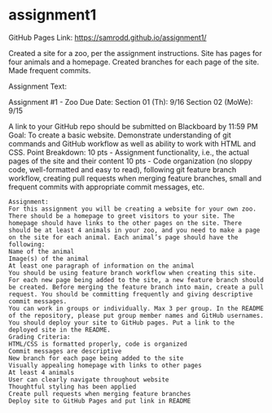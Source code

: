 # assignment1

GitHub Pages Link: https://samrodd.github.io/assignment1/

Created a site for a zoo, per the assignment instructions. Site has pages for four animals and a homepage. Created branches for each page of the site. Made frequent commits.


Assignment Text:

Assignment #1 - Zoo
Due Date:
Section 01 (Th): 9/16 
Section 02 (MoWe): 9/15

A link to your GitHub repo should be submitted on Blackboard by 11:59 PM 
Goal:
To create a basic website. Demonstrate understanding of git commands and GitHub workflow as well as ability to work with HTML and CSS.
Point Breakdown:
10 pts - Assignment functionality, i.e., the actual pages of the site and their content
10 pts - Code organization (no sloppy code, well-formatted and easy to read), following git feature branch workflow, creating pull requests when merging feature branches, small and frequent commits with appropriate commit messages, etc.
~~~~~~~~~~~~~~~~~~~~~~~~~~~~~~~~~~~~~~~~~~~~~~~~~~~~~~~~~~~~~~~~~~
Assignment:
For this assignment you will be creating a website for your own zoo. There should be a homepage to greet visitors to your site. The homepage should have links to the other pages on the site. There should be at least 4 animals in your zoo, and you need to make a page on the site for each animal. Each animal’s page should have the following:
Name of the animal
Image(s) of the animal
At least one paragraph of information on the animal
You should be using feature branch workflow when creating this site. For each new page being added to the site, a new feature branch should be created. Before merging the feature branch into main, create a pull request. You should be committing frequently and giving descriptive commit messages. 
You can work in groups or individually. Max 3 per group. In the README of the repository, please put group member names and GitHub usernames. You should deploy your site to GitHub pages. Put a link to the deployed site in the README.
Grading Criteria:
HTML/CSS is formatted properly, code is organized 
Commit messages are descriptive
New branch for each page being added to the site
Visually appealing homepage with links to other pages 
At least 4 animals
User can clearly navigate throughout website
Thoughtful styling has been applied
Create pull requests when merging feature branches
Deploy site to GitHub Pages and put link in README




